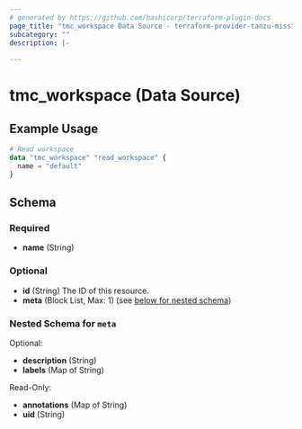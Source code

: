 ```yaml
---
# generated by https://github.com/hashicorp/terraform-plugin-docs
page_title: "tmc_workspace Data Source - terraform-provider-tanzu-mission-control"
subcategory: ""
description: |-
  
---
```


# tmc_workspace (Data Source)



## Example Usage

```terraform
# Read workspace
data "tmc_workspace" "read_workspace" {
  name = "default"
}
```

<!-- schema generated by tfplugindocs -->
## Schema

### Required

- **name** (String)

### Optional

- **id** (String) The ID of this resource.
- **meta** (Block List, Max: 1) (see [below for nested schema](#nestedblock--meta))

<a id="nestedblock--meta"></a>
### Nested Schema for `meta`

Optional:

- **description** (String)
- **labels** (Map of String)

Read-Only:

- **annotations** (Map of String)
- **uid** (String)


